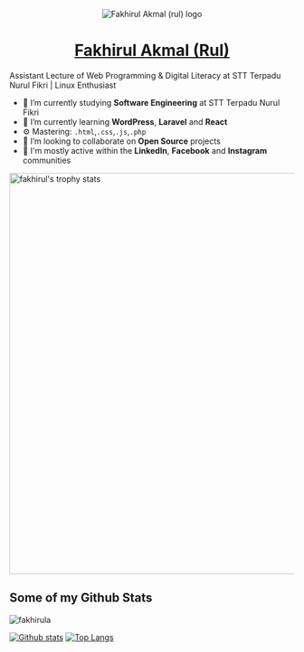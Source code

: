 <p align="center">
  <img src="https://avatars.githubusercontent.com/fakhirula?size=180" alt="Fakhirul Akmal (rul) logo">
</p>
<h1 align="center"><a href="https://www.linkedin.com/in/fakhirul-akmal/">Fakhirul Akmal (Rul)</a></h1>


Assistant Lecture of Web Programming & Digital Literacy at STT Terpadu Nurul Fikri | Linux Enthusiast
- 🔭 I’m currently studying **Software Engineering** at STT Terpadu Nurul Fikri
- 🌱 I’m currently learning **WordPress**, **Laravel** and **React**
- ⚙️ Mastering: `.html`,`.css`,`.js`,`.php`
- 👯 I’m looking to collaborate on **Open Source** projects
- 💬 I'm mostly active within the **LinkedIn**, **Facebook** and **Instagram** communities

<a href="https://github.com/fakhirula">
  <img align="center" width="710px" src="https://github-profile-trophy.vercel.app/?username=fakhirula" alt="fakhirul's trophy stats"/>
</a>

## Some of my Github Stats
<p align=left> <img src=https://komarev.com/ghpvc/?username=fakhirula alt=fakhirula /> </p>

[![Github stats](https://github-readme-stats.vercel.app/api?username=fakhirula&show_icons=true&include_all_commits=true)](https://github.com/fakhirula/github-readme-stats)
[![Top Langs](https://github-readme-stats.vercel.app/api/top-langs/?username=fakhirula&layout=compact)](https://github.com/fakhirula/github-readme-stats)

